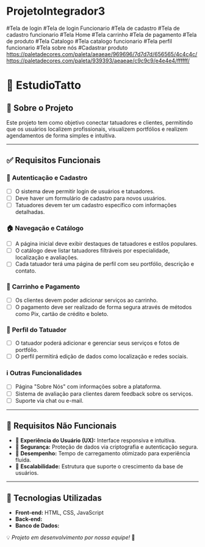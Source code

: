 # ProjetoIntegrador3
#Tela de login
#Tela de login Funcionario
#Tela de cadastro
#Tela de cadastro funcionario
#Tela Home
#Tela carrinho
#Tela de pagamento
#Tela de produto
#Tela Catalogo
#Tela catalogo funcionario
#Tela perfil funcionario
#Tela sobre nós
#Cadastrar produto
https://paletadecores.com/paleta/aeaeae/969696/7d7d7d/656565/4c4c4c/
https://paletadecores.com/paleta/939393/aeaeae/c9c9c9/e4e4e4/ffffff/
# 🎨 EstudioTatto

## 📌 Sobre o Projeto
Este projeto tem como objetivo conectar tatuadores e clientes, permitindo que os usuários localizem profissionais, visualizem portfólios e realizem agendamentos de forma simples e intuitiva.

---

## ✅ Requisitos Funcionais

### 🔐 **Autenticação e Cadastro**
- [ ] O sistema deve permitir login de usuários e tatuadores.
- [ ] Deve haver um formulário de cadastro para novos usuários.
- [ ] Tatuadores devem ter um cadastro específico com informações detalhadas.

### 🏠 **Navegação e Catálogo**
- [ ] A página inicial deve exibir destaques de tatuadores e estilos populares.
- [ ] O catálogo deve listar tatuadores filtráveis por especialidade, localização e avaliações.
- [ ] Cada tatuador terá uma página de perfil com seu portfólio, descrição e contato.

### 🛒 **Carrinho e Pagamento**
- [ ] Os clientes devem poder adicionar serviços ao carrinho.
- [ ] O pagamento deve ser realizado de forma segura através de métodos como Pix, cartão de crédito e boleto.

### 👤 **Perfil do Tatuador**
- [ ] O tatuador poderá adicionar e gerenciar seus serviços e fotos de portfólio.
- [ ] O perfil permitirá edição de dados como localização e redes sociais.

### ℹ️ **Outras Funcionalidades**
- [ ] Página "Sobre Nós" com informações sobre a plataforma.
- [ ] Sistema de avaliação para clientes darem feedback sobre os serviços.
- [ ] Suporte via chat ou e-mail.

---

## 🚀 Requisitos Não Funcionais

- 🔹 **Experiência do Usuário (UX):** Interface responsiva e intuitiva.
- 🔹 **Segurança:** Proteção de dados via criptografia e autenticação segura.
- 🔹 **Desempenho:** Tempo de carregamento otimizado para experiência fluida.
- 🔹 **Escalabilidade:** Estrutura que suporte o crescimento da base de usuários.

---

## 📂 Tecnologias Utilizadas

- **Front-end:** HTML, CSS, JavaScript
- **Back-end:**
- **Banco de Dados:**

💡 *Projeto em desenvolvimento por nossa equipe!* 🚀
